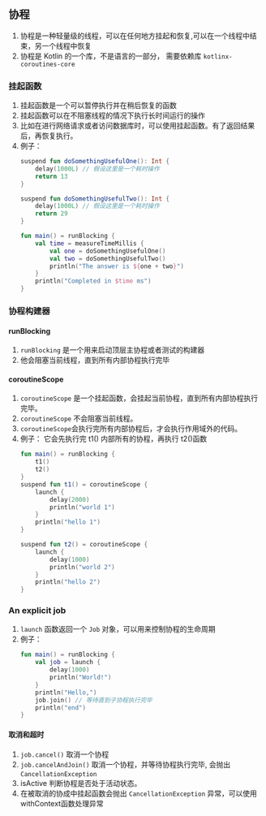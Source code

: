 ## 协程
1. 协程是一种轻量级的线程，可以在任何地方挂起和恢复,可以在一个线程中结束，另一个线程中恢复
2. 协程是 Kotlin 的一个库，不是语言的一部分， 需要依赖库 `kotlinx-coroutines-core`



### 挂起函数
1. 挂起函数是一个可以暂停执行并在稍后恢复的函数
2. 挂起函数可以在不阻塞线程的情况下执行长时间运行的操作
3. 比如在进行网络请求或者访问数据库时，可以使用挂起函数。有了返回结果后，再恢复执行。
4. 例子：
    ``` kotlin
    suspend fun doSomethingUsefulOne(): Int {
        delay(1000L) // 假设这里是一个耗时操作
        return 13
    }

    suspend fun doSomethingUsefulTwo(): Int {
        delay(1000L) // 假设这里是一个耗时操作
        return 29
    }

    fun main() = runBlocking {
        val time = measureTimeMillis {
            val one = doSomethingUsefulOne()
            val two = doSomethingUsefulTwo()
            println("The answer is ${one + two}")
        }
        println("Completed in $time ms")
    }
    ```
### 协程构建器
#### runBlocking
1. `runBlocking` 是一个用来启动顶层主协程或者测试的构建器
2. 他会阻塞当前线程，直到所有内部协程执行完毕
#### coroutineScope
1. `coroutineScope` 是一个挂起函数，会挂起当前协程，直到所有内部协程执行完毕。
2. `coroutineScope` 不会阻塞当前线程。
3. `coroutineScope`会执行完所有内部协程后，才会执行作用域外的代码。
4. 例子： 它会先执行完 t1() 内部所有的协程，再执行 t2()函数
    ``` kotlin
    fun main() = runBlocking {
        t1()
        t2()
    }
    suspend fun t1() = coroutineScope {
        launch {
            delay(2000)
            println("world 1")
        }
        println("hello 1")
    }

    suspend fun t2() = coroutineScope {
        launch {
            delay(1000)
            println("world 2")
        }
        println("hello 2")
    }
    ```

### An explicit job
1. `launch` 函数返回一个 `Job` 对象，可以用来控制协程的生命周期
2. 例子：
    ``` kotlin
    fun main() = runBlocking {
        val job = launch {
            delay(1000)
            println("World!")
        }
        println("Hello,")
        job.join() // 等待直到子协程执行完毕
        println("end")
    }
    ```
#### 取消和超时
1. `job.cancel()` 取消一个协程
2. `job.cancelAndJoin()` 取消一个协程，并等待协程执行完毕, 会抛出 `CancellationException`
3. isActive 判断协程是否处于活动状态。
4. 在被取消的协成中挂起函数会抛出 `CancellationException` 异常，可以使用withContext函数处理异常